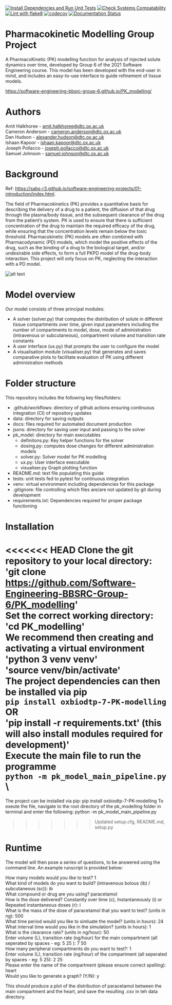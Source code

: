 [![Install Dependencies and Run Unit Tests](https://github.com/Software-Engineering-BBSRC-Group-6/PK_modelling/actions/workflows/run-unittests.yml/badge.svg)](https://github.com/Software-Engineering-BBSRC-Group-6/PK_modelling/actions/workflows/run-unittests.yml)
[![Check Systems Compatability](https://github.com/Software-Engineering-BBSRC-Group-6/PK_modelling/actions/workflows/check-systems-compat.yml/badge.svg)](https://github.com/Software-Engineering-BBSRC-Group-6/PK_modelling/actions/workflows/check-systems-compat.yml)
[![Lint with flake8](https://github.com/Software-Engineering-BBSRC-Group-6/PK_modelling/actions/workflows/run-flake8.yml/badge.svg)](https://github.com/Software-Engineering-BBSRC-Group-6/PK_modelling/actions/workflows/run-flake8.yml)
[![codecov](https://codecov.io/gh/Software-Engineering-BBSRC-Group-6/PK_modelling/branch/main/graph/badge.svg?token=gdzMuuonBd)](https://codecov.io/gh/Software-Engineering-BBSRC-Group-6/PK_modelling)
[![Documentation Status](https://readthedocs.org/projects/pk-proj/badge/?version=latest)](https://pk-proj.readthedocs.io/en/latest/?badge=latest)
# Pharmacokinetic Modelling Group Project

A PharmacoKinetic (PK) modelling function for analysis of injected solute dynamics over time, developed by Group 6 of the 2021 Software Engineering course. This model has been developed with the end-user in mind, and includes an easy-to-use interface to guide refinement of tissue models.

https://software-engineering-bbsrc-group-6.github.io/PK_modelling/

# Authors

Amit Halkhoree - amit.halkhoree@dtc.ox.ac.uk \
Cameron Anderson - cameron.anderson@dtc.ox.ac.uk \
Dan Hudson - alexander.hudson@dtc.ox.ac.uk \
Ishaan Kapoor - ishaan.kapoor@dtc.ox.ac.uk \
Joseph Pollacco - joseph.pollacco@dtc.ox.ac.uk \
Samuel Johnson - samuel.johnson@dtc.ox.ac.uk

# Background
Ref: https://sabs-r3.github.io/software-engineering-projects/01-introduction/index.html.

The field of Pharmacokinetics (PK) provides a quantitative basis for describing the delivery of a drug to a patient, the diffusion of that drug through the plasma/body tissue, and the subsequent clearance of the drug from the patient’s system. PK is used to ensure that there is sufficient concentration of the drug to maintain the required efficacy of the drug, while ensuring that the concentration levels remain below the toxic threshold. Pharmacokinetic (PK) models are often combined with Pharmacodynamic (PD) models, which model the positive effects of the drug, such as the binding of a drug to the biological target, and/or undesirable side effects, to form a full PKPD model of the drug-body interaction. This project will only focus on PK, neglecting the interaction with a PD model.

![alt text](https://sabs-r3.github.io/software-engineering-projects/fig/pk1.jpg)
# Model overview

Our model consists of three principal modules:
- A solver (solver.py) that computes the distribution of solute in different tissue compartments over time, given input parameters including the number of compartments to model, dose,  mode of administration  (intravenous or subcutaneous), compartment volume and transition rate constants
- A user interface (ux.py) that prompts the user to configure the model
- A visualisation module (visualiser.py) that generates and saves comparative plots to facilitate evaluation of PK using different administration methods

# Folder structure

This repository includes the following key files/folders:

- .github/workflows: directory of github actions ensuring continuous integration (CI) of repository updates 
- data: directory for saving outputs
- docs: files required for automated document production
- jsons: directory for saving user input and passing to the solver
- pk_model: directory for main executables
    - definitons.py: Key helper functions for the solver
    - dosing.py: computes dose changes for different administration models
    - solver.py: Solver model for PK modelling
    - ux.py: User interface executable
    - visualiser.py Graph plotting function
- README.md: text file populating this guide
- tests: unit tests fed to pytest for continuous integration
- venv: virtual environment including dependencies for this package
- .gitignore: file controlling which files are/are not updated by git during development
- requirements.txt: Dependencies required for proper package functioning

# Installation

<<<<<<< HEAD
Clone the git repository to your local directory: \
'git clone https://github.com/Software-Engineering-BBSRC-Group-6/PK_modelling' \
Set the correct working directory: \
'cd PK_modelling' \
We recommend then creating and activating a virtual environment \
'python 3 venv venv' \
'source venv/bin/activate' \
The project dependencies can then be installed via pip \
 `pip install oxbiodtp-7-PK-modelling` \
 OR \
 'pip install -r requirements.txt' (this will also install modules required for development)' \
Execute the main file to run the programme \
`python -m pk_model_main_pipeline.py` \
=======
The project can be installed via pip: pip install oxbiodtp-7-PK-modelling
To exeute the file, navigate to the root directory of the pk_modelling folder in terminal and enter the following:
python -m pk_model_main_pipeline.py
>>>>>>> Updated setup.cfg, README.md, setup.py

# Runtime

The model will then pose a series of questions, to be answered using the command line. An example runscript is provided below:

How many models would you like to test? 1 \
What kind of models do you want to build? (intravenous bolous (ib) / subcutaneous (sc)): ib \
What compound or drug are you using? paracetamol \
How is the dose delivered? Constantly over time (c), Instantaneously (i) or Repeated instantaneous doses (r): i \
What is the mass of the dose of paracetamol that you want to test? (units in ng): 500 \
What time period would you like to simluate the model? (units in hours): 24 \
What interval time would you like in the simulation? (units in hours): 1 \
What is the clearance rate? (units in ng/hour): 50 \
Enter volume (L), transition rate (ng/hour) for the main compartment (all seperated by spaces - eg: 5 25 ): 7 50 \
How many peripheral compartments do you want to test?: 1 \
Enter volume (L), transition rate (ng/hour) of the compartment (all seperated by spaces - eg: 5 25): 2 25 \
Please enter the name of the compartment (please ensure correct spelling): heart \
Would you like to generate a graph? (Y/N): y

This should produce a plot of the distribution of paracetamol between the main compartment and the heart, and save the resulting .csv in teh data directory.



